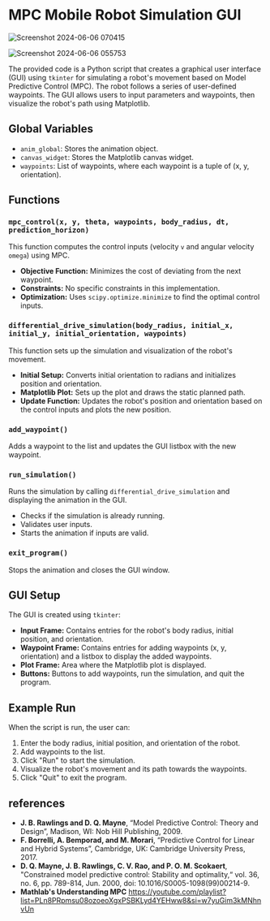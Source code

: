 # MPC Mobile Robot Simulation GUI
![Screenshot 2024-06-06 070415](https://github.com/devanys/MPC-Mobile-Robot/assets/145944367/2f3df067-8bc3-4405-bb69-5b681eb5cb57)

![Screenshot 2024-06-06 055753](https://github.com/devanys/MPC-Mobile-Robot/assets/145944367/8afd10e4-9ff9-42ef-aa45-3f25b9f7f9c7)



The provided code is a Python script that creates a graphical user interface (GUI) using `tkinter` for simulating a robot's movement based on Model Predictive Control (MPC). The robot follows a series of user-defined waypoints. The GUI allows users to input parameters and waypoints, then visualize the robot's path using Matplotlib.

## Global Variables
- `anim_global`: Stores the animation object.
- `canvas_widget`: Stores the Matplotlib canvas widget.
- `waypoints`: List of waypoints, where each waypoint is a tuple of (x, y, orientation).

## Functions

### `mpc_control(x, y, theta, waypoints, body_radius, dt, prediction_horizon)`
This function computes the control inputs (velocity `v` and angular velocity `omega`) using MPC.
- **Objective Function:** Minimizes the cost of deviating from the next waypoint.
- **Constraints:** No specific constraints in this implementation.
- **Optimization:** Uses `scipy.optimize.minimize` to find the optimal control inputs.

### `differential_drive_simulation(body_radius, initial_x, initial_y, initial_orientation, waypoints)`
This function sets up the simulation and visualization of the robot's movement.
- **Initial Setup:** Converts initial orientation to radians and initializes position and orientation.
- **Matplotlib Plot:** Sets up the plot and draws the static planned path.
- **Update Function:** Updates the robot's position and orientation based on the control inputs and plots the new position.

### `add_waypoint()`
Adds a waypoint to the list and updates the GUI listbox with the new waypoint.

### `run_simulation()`
Runs the simulation by calling `differential_drive_simulation` and displaying the animation in the GUI.
- Checks if the simulation is already running.
- Validates user inputs.
- Starts the animation if inputs are valid.

### `exit_program()`
Stops the animation and closes the GUI window.

## GUI Setup
The GUI is created using `tkinter`:
- **Input Frame:** Contains entries for the robot's body radius, initial position, and orientation.
- **Waypoint Frame:** Contains entries for adding waypoints (x, y, orientation) and a listbox to display the added waypoints.
- **Plot Frame:** Area where the Matplotlib plot is displayed.
- **Buttons:** Buttons to add waypoints, run the simulation, and quit the program.

## Example Run
When the script is run, the user can:
1. Enter the body radius, initial position, and orientation of the robot.
2. Add waypoints to the list.
3. Click "Run" to start the simulation.
4. Visualize the robot's movement and its path towards the waypoints.
5. Click "Quit" to exit the program.

## references
- **J. B. Rawlings and D. Q. Mayne**, “Model Predictive Control: Theory and Design”, Madison, WI: Nob Hill Publishing, 2009.
- **F. Borrelli, A. Bemporad, and M. Morari**, “Predictive Control for Linear and Hybrid Systems”, Cambridge, UK: Cambridge University Press, 2017.
- **D. Q. Mayne, J. B. Rawlings, C. V. Rao, and P. O. M. Scokaert**, "Constrained model predictive control: Stability and optimality,“ vol. 36, no. 6, pp. 789-814, Jun. 2000, doi: 10.1016/S0005-1098(99)00214-9.
- **Mathlab's Understanding MPC** https://youtube.com/playlist?list=PLn8PRpmsu08ozoeoXgxPSBKLyd4YEHww8&si=w7yuGim3kMNhnvUn
